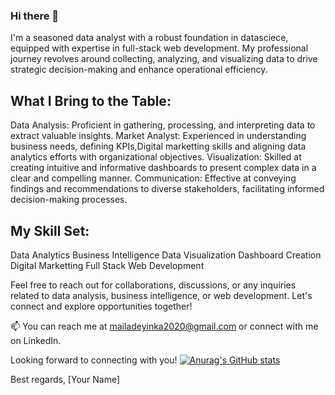 ### Hi there 👋

I'm a seasoned data analyst with a robust foundation in datasciece, equipped with expertise in full-stack web development. My professional journey revolves around collecting, analyzing, and visualizing data to drive strategic decision-making and enhance operational efficiency.

## What I Bring to the Table:
Data Analysis: Proficient in gathering, processing, and interpreting data to extract valuable insights.
Market Analyst: Experienced in understanding business needs, defining KPIs,Digital marketting skills and aligning data analytics efforts with organizational objectives.
Visualization: Skilled at creating intuitive and informative dashboards to present complex data in a clear and compelling manner.
Communication: Effective at conveying findings and recommendations to diverse stakeholders, facilitating informed decision-making processes.

## My Skill Set:
Data Analytics
Business Intelligence
Data Visualization
Dashboard Creation
Digital Marketting
Full Stack Web Development

Feel free to reach out for collaborations, discussions, or any inquiries related to data analysis, business intelligence, or web development. Let's connect and explore opportunities together!

📫 You can reach me at mailadeyinka2020@gmail.com or connect with me on LinkedIn.

Looking forward to connecting with you!
[![Anurag's GitHub stats](https://github-readme-stats.vercel.app/api?username=Adeyinkarelate)](https://github.com/anuraghazra/github-readme-stats)

Best regards,
[Your Name]
